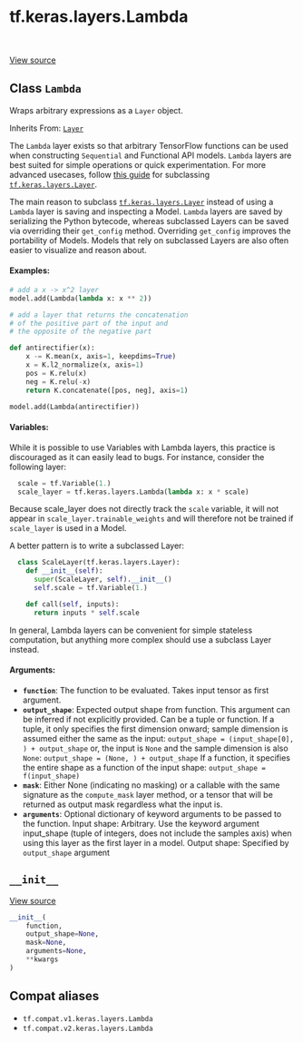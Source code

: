 <div itemscope itemtype="http://developers.google.com/ReferenceObject">
<meta itemprop="name" content="tf.keras.layers.Lambda" />
<meta itemprop="path" content="Stable" />
<meta itemprop="property" content="__init__"/>
</div>

# tf.keras.layers.Lambda

<!-- Insert buttons and diff -->

<table class="tfo-notebook-buttons tfo-api" align="left">
</table>

<a target="_blank" href="/code/stable/tensorflow/python/keras/layers/core.py">View source</a>



## Class `Lambda`

Wraps arbitrary expressions as a `Layer` object.

Inherits From: [`Layer`](../../../tf/keras/layers/Layer.md)

<!-- Placeholder for "Used in" -->

The `Lambda` layer exists so that arbitrary TensorFlow functions
can be used when constructing `Sequential` and Functional API
models. `Lambda` layers are best suited for simple operations or
quick experimentation. For more advanced usecases, follow 
[this guide](https://www.tensorflow.org/guide/keras/custom_layers_and_models)
for subclassing <a href="../../../tf/keras/layers/Layer.md"><code>tf.keras.layers.Layer</code></a>. 

The main reason to subclass <a href="../../../tf/keras/layers/Layer.md"><code>tf.keras.layers.Layer</code></a> instead of using a 
`Lambda` layer is saving and inspecting a Model. `Lambda` layers 
are saved by serializing the Python bytecode, whereas subclassed 
Layers can be saved via overriding their `get_config` method. Overriding 
`get_config` improves the portability of Models. Models that rely on 
subclassed Layers are also often easier to visualize and reason about.

#### Examples:



```python
# add a x -> x^2 layer
model.add(Lambda(lambda x: x ** 2))
```
```python
# add a layer that returns the concatenation
# of the positive part of the input and
# the opposite of the negative part

def antirectifier(x):
    x -= K.mean(x, axis=1, keepdims=True)
    x = K.l2_normalize(x, axis=1)
    pos = K.relu(x)
    neg = K.relu(-x)
    return K.concatenate([pos, neg], axis=1)

model.add(Lambda(antirectifier))
```

#### Variables:

While it is possible to use Variables with Lambda layers, this practice is
discouraged as it can easily lead to bugs. For instance, consider the
following layer:

```python
  scale = tf.Variable(1.)
  scale_layer = tf.keras.layers.Lambda(lambda x: x * scale)
```

Because scale_layer does not directly track the `scale` variable, it will
not appear in `scale_layer.trainable_weights` and will therefore not be
trained if `scale_layer` is used in a Model.

A better pattern is to write a subclassed Layer:

```python
  class ScaleLayer(tf.keras.layers.Layer):
    def __init__(self):
      super(ScaleLayer, self).__init__()
      self.scale = tf.Variable(1.)

    def call(self, inputs):
      return inputs * self.scale
```

In general, Lambda layers can be convenient for simple stateless
computation, but anything more complex should use a subclass Layer instead.



#### Arguments:


* <b>`function`</b>: The function to be evaluated. Takes input tensor as first
  argument.
* <b>`output_shape`</b>: Expected output shape from function. This argument can be
  inferred if not explicitly provided. Can be a tuple or function. If a
  tuple, it only specifies the first dimension onward;
  sample dimension is assumed either the same as the input: `output_shape =
    (input_shape[0], ) + output_shape` or, the input is `None` and
  the sample dimension is also `None`: `output_shape = (None, ) +
    output_shape` If a function, it specifies the entire shape as a function
    of the
  input shape: `output_shape = f(input_shape)`
* <b>`mask`</b>: Either None (indicating no masking) or a callable with the same
  signature as the `compute_mask` layer method, or a tensor that will be
  returned as output mask regardless what the input is.
* <b>`arguments`</b>: Optional dictionary of keyword arguments to be passed to the
  function.
Input shape: Arbitrary. Use the keyword argument input_shape (tuple of
  integers, does not include the samples axis) when using this layer as the
  first layer in a model.
Output shape: Specified by `output_shape` argument

<h2 id="__init__"><code>__init__</code></h2>

<a target="_blank" href="/code/stable/tensorflow/python/keras/layers/core.py">View source</a>

``` python
__init__(
    function,
    output_shape=None,
    mask=None,
    arguments=None,
    **kwargs
)
```








## Compat aliases

* `tf.compat.v1.keras.layers.Lambda`
* `tf.compat.v2.keras.layers.Lambda`

